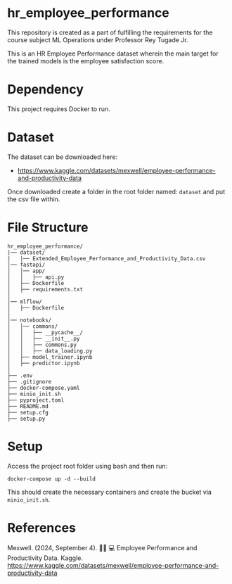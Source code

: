 # hr_employee_performance

This repository is created as a part of fulfilling the requirements for the course subject ML Operations under Professor Rey Tugade Jr.

This is an HR Employee Performance dataset wherein the main target for the trained models is the employee satisfaction score.

# Dependency
This project requires Docker to run.

# Dataset
The dataset can be downloaded here:
- https://www.kaggle.com/datasets/mexwell/employee-performance-and-productivity-data
  
Once downloaded create a folder in the root folder named: `dataset` and put the csv file within.

# File Structure
```
hr_employee_performance/
|── dataset/
|   |── Extended_Employee_Performance_and_Productivity_Data.csv
│── fastapi/
│   │── app/
│   │   ├── api.py
│   ├── Dockerfile
│   ├── requirements.txt
│
│── mlflow/
│   ├── Dockerfile
│
│── notebooks/
│   │── commons/
│   │   ├── __pycache__/
│   │   ├── __init__.py
│   │   ├── commons.py
│   │   ├── data_loading.py
│   ├── model_trainer.ipynb
│   ├── predictor.ipynb
│
├── .env
├── .gitignore
├── docker-compose.yaml
├── minio_init.sh
├── pyproject.toml
├── README.md
├── setup.cfg
├── setup.py
```
# Setup
Access the project root folder using bash and then run:
```
docker-compose up -d --build
```
This should create the necessary containers and create the bucket via `minio_init.sh`.


# References
Mexwell. (2024, September 4). 👩🏽 💻 Employee Performance and Productivity Data. Kaggle. https://www.kaggle.com/datasets/mexwell/employee-performance-and-productivity-data

